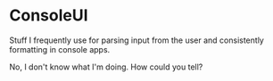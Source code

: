 # ConsoleUI
 Stuff I frequently use for parsing input from the user and consistently formatting in console apps.

No, I don't know what I'm doing. How could you tell?
